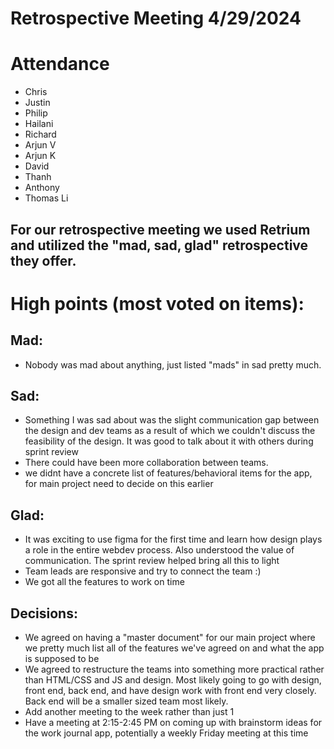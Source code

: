 # Retrospective Meeting 4/29/2024

# Attendance

- Chris
- Justin
- Philip
- Hailani
- Richard
- Arjun V
- Arjun K
- David
- Thanh
- Anthony
- Thomas Li

## For our retrospective meeting we used Retrium and utilized the "mad, sad, glad" retrospective they offer.

# High points (most voted on items):

## Mad: 

- Nobody was mad about anything, just listed "mads" in sad pretty much.

## Sad:

- Something I was sad about was the slight communication gap between the design and dev teams as a result of which we couldn't discuss the feasibility of the design. It was good to talk about it with others during sprint review
- There could have been more collaboration between teams.
- we didnt have a concrete list of features/behavioral items for the app, for main project need to decide on this earlier

## Glad:

- It was exciting to use figma for the first time and learn how design plays a role in the entire webdev process. Also understood the value of communication. The sprint review helped bring all this to light
- Team leads are responsive and try to connect the team :)
- We got all the features to work on time

## Decisions:

- We agreed on having a "master document" for our main project where we pretty much list all of the features we've agreed on and what the app is supposed to be
- We agreed to restructure the teams into something more practical rather than HTML/CSS and JS and design. Most likely going to go with design, front end, back end, and have design work with front end very closely. Back end will be a smaller sized team most likely.
- Add another meeting to the week rather than just 1
- Have a meeting at 2:15-2:45 PM on coming up with brainstorm ideas for the work journal app, potentially a weekly Friday meeting at this time
